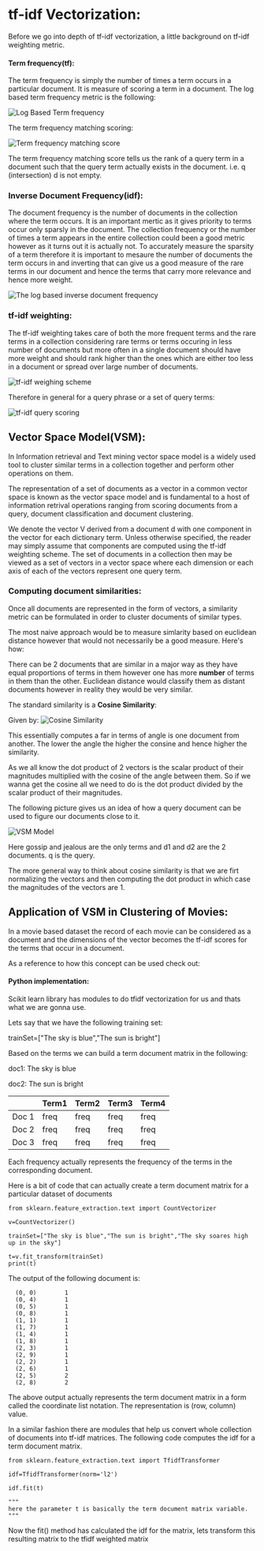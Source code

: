 # tf-idf Vectorization:

Before we go into depth of tf-idf vectorization, a little background on tf-idf weighting metric.

#### Term frequency(tf):

The term frequency is simply the number of times a term occurs in a particular document. It is measure of scoring a term in a document. The log based term frequency metric is the following:

![Log Based Term frequency](https://github.com/CrossDomainCollaborativeFiltering/Clustering/blob/master/tf.PNG) 

The term frequency matching scoring: 

![Term frequency matching score](https://github.com/CrossDomainCollaborativeFiltering/Clustering/blob/master/tfMatchingScore.PNG) 

The term frequency matching score tells us the rank of a query term in a document such that the query term actually exists in the document. i.e. q (intersection) d is not empty.

### Inverse Document Frequency(idf):

The document frequency is the number of documents in the collection where the term occurs. It is an important mertic as it gives priority to terms occur only sparsly in the document. The collection frequency or the number of times a term appears in the entire collection could been a good metric however as it turns out it is actually not. To accurately measure the sparsity of a term therefore it is important to mesaure the number of documents the term occurs in and inverting that can give us a good measure of the rare terms in our document and hence the terms that carry more relevance and hence more weight.

![The log based inverse document frequency](https://github.com/CrossDomainCollaborativeFiltering/Clustering/blob/master/idf.PNG)

### tf-idf weighting:

The tf-idf weighting takes care of both the more frequent terms and the rare terms in a collection considering rare terms or terms occuring in less number of documents but more often in a single document should have more weight and should rank higher than the ones which are either too less in a document or spread over large number of documents.

![tf-idf weighing scheme](https://github.com/CrossDomainCollaborativeFiltering/Clustering/blob/master/tf-idf.PNG)

Therefore in general for a query phrase or a set of query terms:

![tf-idf query scoring](https://github.com/CrossDomainCollaborativeFiltering/Clustering/blob/master/tfidfQueryScoring.PNG) 

## Vector Space Model(VSM):

In Information retrieval and Text mining vector space model is a widely used tool to cluster similar terms in a collection together and perform other operations on them.

The representation of a set of documents as a vector in a common vector space is known as the vector space model and is fundamental to a host of information retrival operations ranging from scoring documents from a query, document classification and document clustering.

We denote the vector V derived from a document d with one component in the vector for each dictionary term. Unless otherwise specified, the reader may simply assume that components are computed using the tf-idf weighting scheme. The set of documents in a collection then may be viewed as a set of vectors in a vector space where each dimension or each axis of each of the vectors represent one query term.

### Computing document similarities:

Once all documents are represented in the form of vectors, a similarity metric can be formulated in order to cluster documents of similar types.
 
The most naive approach would be to measure simlarity based on euclidean distance however that would not necessarily be a good measure. Here's how:

There can be 2 documents that are similar in a major way as they have equal proportions of terms in them however one has more **number** of terms in them than the other. Euclidean distance would classify them as distant documents however in reality they would be very similar.

The standard similarity is a **Cosine Similarity**:

Given by: ![Cosine Similarity](https://github.com/CrossDomainCollaborativeFiltering/Clustering/blob/master/cosineSim.PNG)

This essentially computes a far in terms of angle is one document from another. The lower the angle the higher the consine and hence higher the similarity.

As we all know the dot product of 2 vectors is the scalar product of their magnitudes multiplied with the cosine of the angle between them. So if we wanna get the cosine all we need to do is the dot product divided by the scalar product of their magnitudes.

The following picture gives us an idea of how a query document can be used to figure our documents close to it.

![VSM Model](https://github.com/CrossDomainCollaborativeFiltering/Clustering/blob/master/vsm.PNG)

Here gossip and jealous are the only terms and d1 and d2 are the 2 documents. q is the query.

The more general way to think about cosine similarity is that we are firt normalizing the vectors and then computing the dot product in which case the magnitudes of the vectors are 1.

## Application of VSM in Clustering of Movies:

In a movie based dataset the record of each movie can be considered as a  document and the dimensions of the vector becomes the tf-idf scores for the terms that occur in a document. 

As a reference to how this concept can be used check out: [](http://blog.christianperone.com/2011/09/machine-learning-text-feature-extraction-tf-idf-part-i/)

#### Python implementation:

Scikit learn library has modules to do tfidf vectorization for us and thats what we are gonna use.

Lets say that we have the following training set:

trainSet=["The sky is blue","The sun is bright"]

Based on the terms we can build a term document matrix in the following:

doc1: The sky is blue

doc2: The sun is bright

|  | Term1 | Term2 | Term3 | Term4 | 
|---| --- | --- | --- | --- |
| Doc 1 | freq | freq | freq | freq |
| Doc 2 | freq | freq | freq | freq |
| Doc 3 | freq | freq | freq | freq |

Each frequency actually represents the frequency of the terms in the corresponding document.

Here is a bit of code that can actually create a term document matrix for a particular dataset of documents

```
from sklearn.feature_extraction.text import CountVectorizer

v=CountVectorizer()

trainSet=["The sky is blue","The sun is bright","The sky soares high up in the sky"]

t=v.fit_transform(trainSet)
print(t)
```
The output of the following document is:

```
  (0, 0)        1
  (0, 4)        1
  (0, 5)        1
  (0, 8)        1
  (1, 1)        1
  (1, 7)        1
  (1, 4)        1
  (1, 8)        1
  (2, 3)        1
  (2, 9)        1
  (2, 2)        1
  (2, 6)        1
  (2, 5)        2
  (2, 8)        2
```

The above output actually represents the term document matrix in a form called the coordinate list notation. The representation is (row, column)  value.

In a similar fashion there are modules that help us convert whole collection of documents into tf-idf matrices.
The following code computes the idf for a term document matrix.

```
from sklearn.feature_extraction.text import TfidfTransformer

idf=TfidfTransformer(norm='l2')

idf.fit(t)

"""
here the parameter t is basically the term document matrix variable.
"""

```
Now the fit() method has calculated the idf for the matrix, lets transform this resulting matrix to the tfidf weighted matrix

